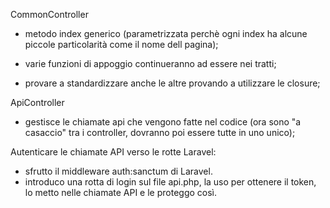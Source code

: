 CommonController

- metodo index generico (parametrizzata perchè ogni index ha alcune piccole particolarità come il nome dell pagina);

- varie funzioni di appoggio continueranno ad essere nei tratti;

- provare a standardizzare anche le altre provando a utilizzare le closure;

ApiController

- gestisce le chiamate api che vengono fatte nel codice (ora sono "a casaccio" tra i controller, dovranno poi essere tutte in uno unico);


Autenticare le chiamate API verso le rotte Laravel:

- sfrutto il middleware auth:sanctum di Laravel.
- introduco una rotta di login sul file api.php, la uso per ottenere il token, lo metto nelle chiamate API e le proteggo così.

